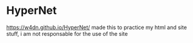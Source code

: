 # HyperNet
https://w4dn.github.io/HyperNet/
made this to practice my html and site stuff, i am not responsable for the use of the site
